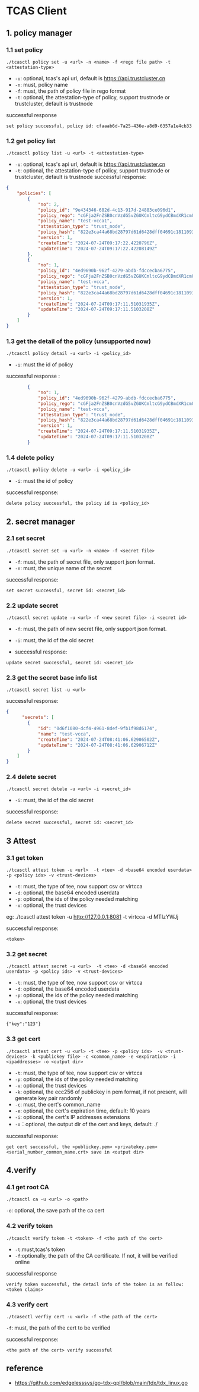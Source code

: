 # TCAS Client

## 1. policy manager
### 1.1 set policy 
```shell
./tcasctl policy set -u <url> -n <name> -f <rego file path> -t <attestation-type>
```
+ `-u`: optional, tcas's api url, default is https://api.trustcluster.cn
+ `-n`: must, policy name 
+ `-f`: must, the path of policy file in rego format
+ `-t`: optional, the attestation-type of policy, support trustnode or trustcluster, default is trustnode

successful response
```shell
set policy successful, policy id: cfaaab6d-7a25-436e-a8d9-6357a1e4cb33
```

### 1.2 get policy list
```shell
./tcasctl policy list -u <url> -t <attestation-type>
```
+ `-u`: optional, tcas's api url, default is https://api.trustcluster.cn
+ `-t`: optional, the attestation-type of policy, support trustnode or trustcluster, default is trustnode
successful response: 

```json
{
    "policies": [
        {
            "no": 2,
            "policy_id": "9e434346-682d-4c13-917d-24883ce096d1",
            "policy_rego": "cGFja2FnZSB0cnVzdG5vZGUKCmltcG9ydCBmdXR1cmUua2V5d29yZHMuZXZlcnkKCmRlZmF1bHQgdHJ1c3Rfbm9kZSA6PSBmYWxzZQoKdHJ1c3Rfbm9kZSB7CglhbGxvd2VkX25vZGUoaW5wdXQudHJ1c3Rfbm9kZSkKfQoKYWxsb3dlZF9ub2RlKG5vZGUpIHsKCW5vZGUudGVlLnZpcnRjY2FfcmltID09ICJlYTIxY2NlMWJiODM2Y2E3OTc4NGFjMTFhMmZlMjg4YzY3MWU1ZjYyYzI4ODM3MThlZDhkYTU5OTQ3YWUyOGIxIgoJbm9kZS50ZWUudmlydGNjYV9yZW0wID0gIjM3YTRhMDRmZTRjYjIxYTgwYTgxNDE5ZWI0Zjc1OTJmNzI3MTA2OTcyN2ZiNWViODU5ZmQxYjUwMzE5YmZhZTQiCn0K",
            "policy_name": "test-vcca1",
            "attestation_type": "trust_node",
            "policy_hash": "822e3ca44a68bd28797d61d6428dff04691c1811093d3cd589febd2b00309842",
            "version": 1,
            "createTime": "2024-07-24T09:17:22.4220796Z",
            "updateTime": "2024-07-24T09:17:22.42208149Z"
        },
        {
            "no": 1,
            "policy_id": "4ed9690b-962f-4279-abdb-fdccecba6775",
            "policy_rego": "cGFja2FnZSB0cnVzdG5vZGUKCmltcG9ydCBmdXR1cmUua2V5d29yZHMuZXZlcnkKCmRlZmF1bHQgdHJ1c3Rfbm9kZSA6PSBmYWxzZQoKdHJ1c3Rfbm9kZSB7CglhbGxvd2VkX25vZGUoaW5wdXQudHJ1c3Rfbm9kZSkKfQoKYWxsb3dlZF9ub2RlKG5vZGUpIHsKCW5vZGUudGVlLnZpcnRjY2FfcmltID09ICJlYTIxY2NlMWJiODM2Y2E3OTc4NGFjMTFhMmZlMjg4YzY3MWU1ZjYyYzI4ODM3MThlZDhkYTU5OTQ3YWUyOGIxIgoJbm9kZS50ZWUudmlydGNjYV9yZW0wID0gIjM3YTRhMDRmZTRjYjIxYTgwYTgxNDE5ZWI0Zjc1OTJmNzI3MTA2OTcyN2ZiNWViODU5ZmQxYjUwMzE5YmZhZTQiCn0K",
            "policy_name": "test-vcca",
            "attestation_type": "trust_node",
            "policy_hash": "822e3ca44a68bd28797d61d6428dff04691c1811093d3cd589febd2b00309842",
            "version": 1,
            "createTime": "2024-07-24T09:17:11.51031935Z",
            "updateTime": "2024-07-24T09:17:11.5103208Z"
        }
    ]
}
```

### 1.3 get the detail of the policy  (unsupported now)
```shell
./tcasctl policy detail -u <url> -i <policy_id>
```

+ `-i`: must the id of policy

successful response : 
```json
        {
            "no": 1,
            "policy_id": "4ed9690b-962f-4279-abdb-fdccecba6775",
            "policy_rego": "cGFja2FnZSB0cnVzdG5vZGUKCmltcG9ydCBmdXR1cmUua2V5d29yZHMuZXZlcnkKCmRlZmF1bHQgdHJ1c3Rfbm9kZSA6PSBmYWxzZQoKdHJ1c3Rfbm9kZSB7CglhbGxvd2VkX25vZGUoaW5wdXQudHJ1c3Rfbm9kZSkKfQoKYWxsb3dlZF9ub2RlKG5vZGUpIHsKCW5vZGUudGVlLnZpcnRjY2FfcmltID09ICJlYTIxY2NlMWJiODM2Y2E3OTc4NGFjMTFhMmZlMjg4YzY3MWU1ZjYyYzI4ODM3MThlZDhkYTU5OTQ3YWUyOGIxIgoJbm9kZS50ZWUudmlydGNjYV9yZW0wID0gIjM3YTRhMDRmZTRjYjIxYTgwYTgxNDE5ZWI0Zjc1OTJmNzI3MTA2OTcyN2ZiNWViODU5ZmQxYjUwMzE5YmZhZTQiCn0K",
            "policy_name": "test-vcca",
            "attestation_type": "trust_node",
            "policy_hash": "822e3ca44a68bd28797d61d6428dff04691c1811093d3cd589febd2b00309842",
            "version": 1,
            "createTime": "2024-07-24T09:17:11.51031935Z",
            "updateTime": "2024-07-24T09:17:11.5103208Z"
        }
```

### 1.4 delete policy
```shell
./tcasctl policy delete -u <url> -i <policy_id>
```
+ `-i`: must the id of policy

successful response:
```shell
delete policy successful, the policy id is <policy_id>
```

## 2. secret manager 
### 2.1 set secret 
```shell
./tcasctl secret set -u <url> -n <name> -f <secret file> 
```
+ `-f`: must, the path of secret file, only support json format.
+ `-n`: must, the unique name of the secret 

successful response: 
```shell
set secret successful, secret id: <secret_id>
```

### 2.2 update secret 
```shell
./tcasctl secret update -u <url> -f <new secret file> -i <secret id> 
```

+ `-f`: must, the path of new secret file, only support json format.
+ `-i`: must, the id of the old secret

+ successful response:
```shell
update secret successful, secret id: <secret_id>
```


### 2.3 get the secret base info list
```shell
./tcasctl secret list -u <url> 
```

successful response:
```json
{
      "secrets": [
        {
            "id": "0d6f1080-dcf4-4961-8def-9fb1f98d6174",
            "name": "test-vcca",
            "createTime": "2024-07-24T08:41:06.62906502Z",
            "updateTime": "2024-07-24T08:41:06.62906712Z"
        }
    ]
}
```

### 2.4 delete secret 
```shell
./tcasctl secret detele -u <url> -i <secret_id>
```
+ `-i`: must, the id of the old secret

successful response:
```shell
delete secret successful, secret id: <secret_id>
```

## 3 Attest
### 3.1 get token 
```shell
./tcasctl attest token -u <url>  -t <tee> -d <base64 encoded userdata> -p <policy ids> -v <trust-devices>
```
+ `-t`: must, the type of tee, now support csv or virtcca
+ `-d`: optional, the base64 encoded userdata
+ `-p`: optional, the ids of the policy needed matching
+ `-v`: optional, the trust devices

eg: ./tcasctl attest token -u http://127.0.0.1:8081 -t virtcca -d MTIzYWJj 

successful response:
```shell
<token>
```

### 3.2 get secret 
```shell
./tcasctl attest secret -u <url>  -t <tee> -d <base64 encoded userdata> -p <policy ids> -v <trust-devices>
```
+ `-t`: must, the type of tee, now support csv or virtcca
+ `-d`: optional, the base64 encoded userdata
+ `-p`: optional, the ids of the policy needed matching 
+ `-v`: optional, the trust devices

successful response:
```shell
{"key":"123"}
```

### 3.3 get cert  
```shell 
./tcasctl attest cert -u <url> -t <tee> -p <policy ids>  -v <trust-devices> -k <publickey file> -c <common_name> -e <expiration> -i <ipaddresses> -o <output dir> 
```
+ `-t`: must, the type of tee, now support csv or virtcca
+ `-p`: optional, the ids of the policy needed matching 
+ `-v`: optional, the trust devices
+ `-k`: optional, the ecc256 of publickey in pem format, if not present, will generate key pair randomly 
+ `-c`: must, the cert's common_name 
+ `-e`: optional, the cert's expiration time, default: 10 years
+ `-i`: optional, the cert's IP addresses extensions
+ `-o`：optional, the output dir of the cert and keys, default: ./

successful response:
```shell
get cert successful, the <publickey.pem> <privatekey.pem> <serial_number_common_name.crt> save in <output dir>
```

## 4.verify
### 4.1 get root CA
```shell
./tcasctl ca -u <url> -o <path> 
```
`-o`: optional, the save path of the ca cert 

### 4.2 verify token
```shell
./tcasclt verify token -t <token> -f <the path of the cert>
```
- `-t`:must,tcas's token
- `-f`:optionally, the path of the CA certificate. If not, it will be verified online

successful response

```shell
verify token successful, the detail info of the token is as follow:
<token claims>
```

### 4.3 verify cert
```shell
./tcasectl verfiy cert -u <url> -f <the path of the cert> 
```
`-f`: must, the path of the cert to be verified

successful response:
```shell
<the path of the cert> verify successful 
```

## reference
+ https://github.com/edgelesssys/go-tdx-qpl/blob/main/tdx/tdx_linux.go